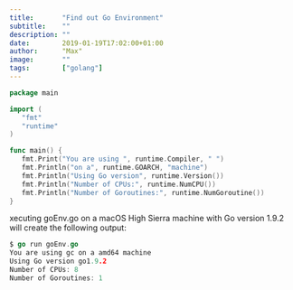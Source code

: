 ```yaml
---
title:       "Find out Go Environment"
subtitle:    ""
description: ""
date:        2019-01-19T17:02:00+01:00
author:      "Max"
image:       ""
tags:        ["golang"]
---
```


```go
package main

import (
   "fmt"
   "runtime"
)

func main() {
   fmt.Print("You are using ", runtime.Compiler, " ")
   fmt.Println("on a", runtime.GOARCH, "machine")
   fmt.Println("Using Go version", runtime.Version())
   fmt.Println("Number of CPUs:", runtime.NumCPU())
   fmt.Println("Number of Goroutines:", runtime.NumGoroutine())
}
```

xecuting goEnv.go on a macOS High Sierra machine with Go version 1.9.2 will create the following output:

```go
$ go run goEnv.go
You are using gc on a amd64 machine
Using Go version go1.9.2
Number of CPUs: 8
Number of Goroutines: 1
```
